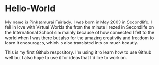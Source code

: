 # Hello-World

My name is Pinksamurai Fairlady. I was born in May 2009 in Secondlife. I fell in love with Virtual Worlds the from the minute I rezed in Secondlife on the International School sim mainly because of how connected I felt to the world when I was there but also for the amazing creativity and freedom to learn it encourages, which is also translated into so much beautiy.

This is my first Github respository. I'm using it to learn how to use Github well but I also hope to use it for ideas that I'd like to work on.

